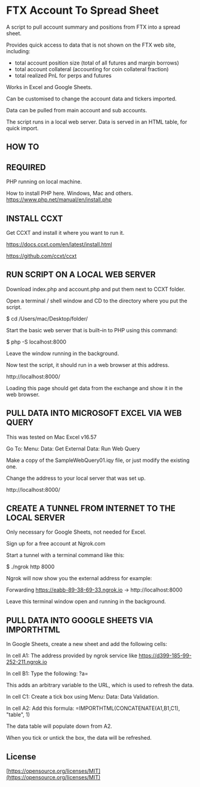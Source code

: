 # FTX Account To Spread Sheet

A script to pull account summary and positions from FTX into a spread sheet.

Provides quick access to data that is not shown on the FTX web site, including:

- total account position size (total of all futures and margin borrows)
- total account collateral (accounting for coin collateral fraction)
- total realized PnL for perps and futures

Works in Excel and Google Sheets.

Can be customised to change the account data and tickers imported.

Data can be pulled from main account and sub accounts.

The script runs in a local web server. Data is served in an HTML table, for quick import.

## HOW TO

## REQUIRED

PHP running on local machine.

How to install PHP here. Windows, Mac and others.
https://www.php.net/manual/en/install.php

## INSTALL CCXT

Get CCXT and install it where you want to run it.

https://docs.ccxt.com/en/latest/install.html

https://github.com/ccxt/ccxt

## RUN SCRIPT ON A LOCAL WEB SERVER

Download index.php and account.php and put them next to CCXT folder.

Open a terminal / shell window and CD to the directory where you put the script.

$ cd /Users/mac/Desktop/folder/

Start the basic web server that is built–in to PHP using this command:

$ php -S localhost:8000

Leave the window running in the background.

Now test the script, it should run in a web browser at this address.

http://localhost:8000/

Loading this page should get data from the exchange and show it in the web browser.

## PULL DATA INTO MICROSOFT EXCEL VIA WEB QUERY

This was tested on Mac Excel v16.57

Go To: Menu: Data: Get External Data: Run Web Query

Make a copy of the SampleWebQuery01.iqy file, or just modify the existing one.

Change the address to your local server that was set up.

http://localhost:8000/

## CREATE A TUNNEL FROM INTERNET TO THE LOCAL SERVER

Only necessary for Google Sheets, not needed for Excel.

Sign up for a free account at Ngrok.com

Start a tunnel with a terminal command like this:

$ ./ngrok http 8000

Ngrok will now show you the external address for example:

Forwarding https://eabb-89-38-69-33.ngrok.io -> http://localhost:8000

Leave this terminal window open and running in the background.

## PULL DATA INTO GOOGLE SHEETS VIA IMPORTHTML

In Google Sheets, create a new sheet and add the following cells:

In cell A1: The address provided by ngrok service like https://d399-185-99-252-211.ngrok.io

In cell B1: Type the following: ?a=

This adds an arbitrary variable to the URL, which is used to refresh the data.

In cell C1: Create a tick box using Menu: Data: Data Validation.

In cell A2: Add this formula: =IMPORTHTML(CONCATENATE(A1,B1,C1), "table", 1)

The data table will populate down from A2.

When you tick or untick the box, the data will be refreshed.

## License

[https://opensource.org/licenses/MIT](https://opensource.org/licenses/MIT)